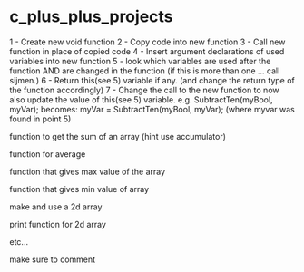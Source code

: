 # c_plus_plus_projects

1 - Create new void function
2 - Copy code into new function
3 - Call new function in place of copied code
4 - Insert argument declarations of used variables into new function
5 - look which variables are used after the function
AND
are changed in the function (if this is more than one ... call sijmen.)
6 - Return this(see 5) variable if any. (and change the return type of the function accordingly)
7 - Change the call to the new function to now also update the value of this(see 5) variable.
e.g. SubtractTen(myBool, myVar); becomes: myVar = SubtractTen(myBool, myVar); (where myvar was found in point 5)

function to get the sum of an array (hint use accumulator)

function for average

function that gives max value of the array

function that gives min value of array

make and use a 2d array

print function for 2d array

etc...

make sure to comment
